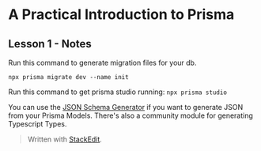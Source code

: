 
# A Practical Introduction to Prisma

## Lesson 1 - Notes

Run this command to generate migration files for your db.

`npx prisma migrate dev --name init`

Run this command to get prisma studio running:
`npx prisma studio`

You can use the [JSON Schema Generator](https://www.npmjs.com/package/prisma-json-schema-generator) if you want to generate JSON from your Prisma Models. There's also a community module for generating Typescript Types.




> Written with [StackEdit](https://stackedit.io/).
<!--stackedit_data:
eyJoaXN0b3J5IjpbLTExMDY4MTMzNjAsNzk5NjM5MjIxXX0=
-->